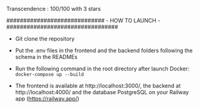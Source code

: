 Transcendence : 100/100 with 3 stars


############################# - HOW TO LAUNCH - #################################

- Git clone the repository

- Put the .env files in the frontend and the backend folders following the schema in the READMEs 

- Run the following command in the root directory after launch Docker:
```docker-compose up --build```

- The frontend is available at http://localhost:3000/, the backend at http://localhost:4000/ and the database PostgreSQL on your Railway app (https://railway.app/)
